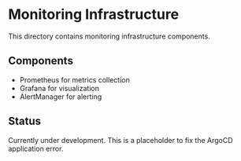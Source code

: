 # Monitoring Infrastructure

This directory contains monitoring infrastructure components.

## Components

- Prometheus for metrics collection
- Grafana for visualization
- AlertManager for alerting

## Status

Currently under development. This is a placeholder to fix the ArgoCD application error.

